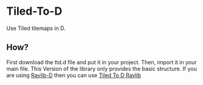 # Tiled-To-D
Use Tiled tilemaps in D.

## How?
First download the ttd.d file and put it in your project.
Then, import it in your main file.
This Version of the library only provides the basic structure.
If you are using [Raylib-D](https://github.com/schveiguy/raylib-d) then you can use [Tiled To D Raylib]()
